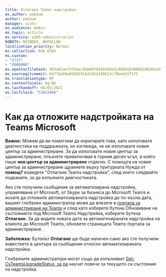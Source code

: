 ```yaml
---
title: Отлагане Teams надстройка
ms.author: pebaum
author: pebaum
manager: scotv
ms.audience: Admin
ms.topic: article
ms.service: o365-administration
ROBOTS: NOINDEX, NOFOLLOW
localization_priority: Normal
ms.collection: Adm_O365
ms.custom:
- "2737"
- "4000006"
ms.openlocfilehash: 893a01ae74f8aec9bb0079430188e3cd6881b3009818830ea5572cfa41cdf71f
ms.sourcegitcommit: b5f7da89a650d2915dc652449623c78be6247175
ms.translationtype: MT
ms.contentlocale: bg-BG
ms.lasthandoff: 08/05/2021
ms.locfileid: "53923966"
---
```

# <a name="how-to-postpone-the-microsoft-driven-teams-upgrade"></a>Как да отложите надстройката на Teams Microsoft

**Важно:** Можем да ви помогнем да коригирате това, като използвате диагностика на поддръжката, но изглежда, че не използвате новия център за администриране. За да използвате новия център за администриране, плъзнете превключвая в горния десен ъгъл, в който пише **нов център за администриране** отдясно. С помощта на новия център за администриране щракнете върху притурката Нужда от **помощ?** въведете "Отлагане Teams надстройка", след което следвайте подканите, за да изпълните диагностиката.

Ако сте получили съобщение за автоматизирана надстройка, управлявана от Microsoft, от Skype за бизнеса до Microsoft Teams и искате да отложите автоматизираната надстройка до по-късна дата,  вашият глобален администратор може да влезете в [портала за администриране на Teams](https://admin.teams.microsoft.com/dashboard) и след като изберете бутона Обновяване на състоянието под Microsoft Teams Надстройка, изберете бутона **Отлагане.** За да видите новата дата за автоматизираната надстройка на клиента до Microsoft Teams, обновете страницата Teams портала за администриране.

**Забележка:** Бутонът **Отлагане** ще бъде наличен само ако сте получили известието в центъра за съобщения относно автоматизираната надстройка. 

Глобалните администратори могат също да изпълняват [Get-CsTeamsUpgradeStatus, за да](https://docs.microsoft.com/powershell/module/skype/get-csteamsupgradestatus?view=skype-ps) научат повече за текущото си състояние на надстройка.

